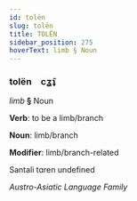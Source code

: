 ```yaml
---
id: tolën
slug: tolën
title: TOLËN
sidebar_position: 275
hoverText: limb § Noun
---
```


### tolën&emsp;<span kind="abugida">cʓ̃ʇ</span>

*limb* **§** Noun

**Verb**: to be a limb/branch

**Noun**: limb/branch

**Modifier**: limb/branch-related

Santali tɑren undefined

*Austro-Asiatic Language Family*